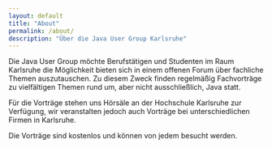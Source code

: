 ```yaml
---
layout: default
title: "About"
permalink: /about/
description: "Über die Java User Group Karlsruhe"
---
```


<p>Die Java User Group möchte Berufstätigen und Studenten im Raum Karlsruhe die Möglichkeit bieten sich in einem offenen Forum über fachliche Themen auszutauschen. Zu diesem Zweck finden regelmäßig Fachvorträge zu vielfältigen Themen rund um, aber nicht ausschließlich, Java statt.</p>

<p>Für die Vorträge stehen uns Hörsäle an der Hochschule Karlsruhe zur Verfügung, wir veranstalten jedoch auch Vorträge bei unterschiedlichen Firmen in Karlsruhe.</p>

<p>Die Vorträge sind kostenlos und können von jedem besucht werden.</p>
</div>